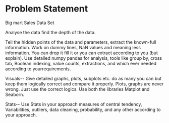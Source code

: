 
# Problem Statement

Big mart Sales Data Set

Analyse the data find the depth of the data.

Tell the hidden points of the data and parameters, extract the known-full information. Work on dummy lines, NaN values and meaning less information. You can drop it fill it or you can extract according to you (but explain). Use detailed numpy pandas for analysis, tools like group by, cross tab, Boolean indexing, value counts, extractions, and which ever needed according to yourrequirements.

Visuals--
Give detailed graphs, plots, subplots etc. do as many you can but keep them logically correct and compare it properly.
Plots, graphs are never wrong. Just use the correct logics.
Use both the libraries Matplot and Seaborn.

Stats--
Use Stats in your approach measures of central tendency, Variabilities, outliers, data cleaning, probability, and any other according to your approach.

